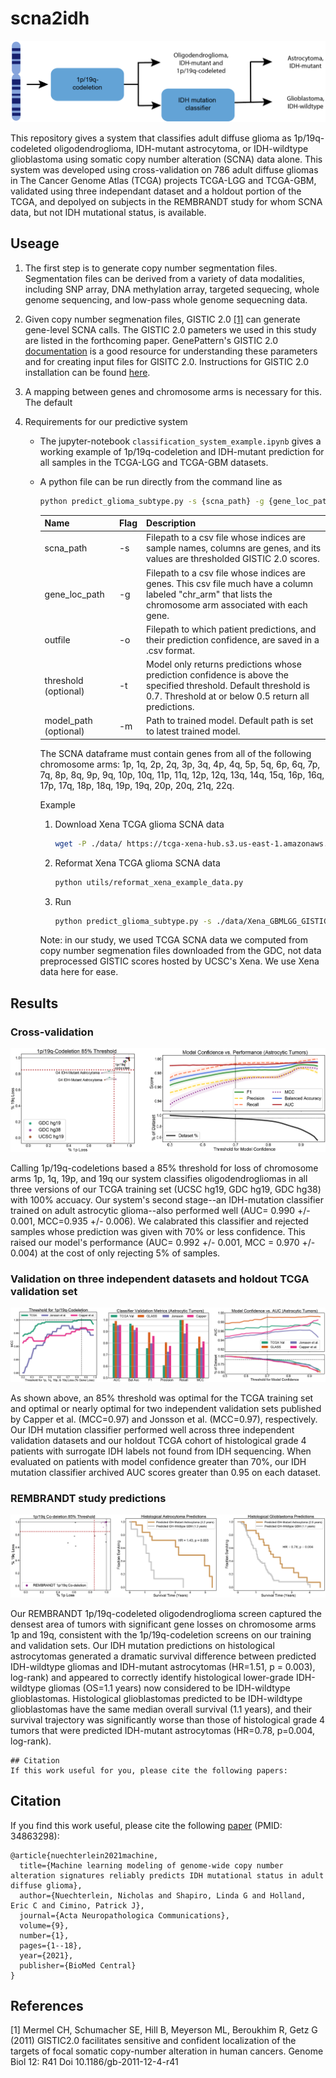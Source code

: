 # scna2idh

![Predictive System](./figures/predictive_system.png)

This repository gives a system that classifies adult diffuse glioma as 1p/19q-codeleted oligodendroglioma, IDH-mutant astrocytoma, or IDH-wildtype glioblastoma using somatic copy number alteration (SCNA) data alone. This system was developed using cross-validation on 786 adult diffuse gliomas in The Cancer Genome Atlas (TCGA)  projects TCGA-LGG and TCGA-GBM, validated using three independant dataset and a holdout portion of the TCGA, and depolyed on subjects in the REMBRANDT study for whom SCNA data, but not IDH mutational status, is available. 

## Useage 

1. The first step is to generate copy number segmentation files. Segmentation files can be derived from a variety of data modalities, including SNP array, DNA methylation array, targeted sequecing, whole genome sequencing, and low-pass whole genome sequecning data. 

2. Given copy number segmenation files, GISTIC 2.0 [[1]](#1) can generate gene-level SCNA calls. The GISTIC 2.0 pameters we used in this study are listed in the forthcoming paper. GenePattern's GISTIC 2.0 [documentation](https://www.genepattern.org/modules/docs/GISTIC_2.0) is a good resource for understanding these parameters and for creating input files for GISITC 2.0. Instructions for GISTIC 2.0 installation can be found [here](http://portals.broadinstitute.org/cgi-bin/cancer/publications/pub_paper.cgi?mode=view&paper_id=216&p=t).

3. A mapping between genes and chromosome arms is necessary for this. The default 

4. Requirements for our predictive system

   - The jupyter-notebook `classification_system_example.ipynb` gives a working example of 1p/19q-codeletion and IDH-mutant prediction for all samples in the TCGA-LGG and TCGA-GBM datasets. 

   - A python file can be run directly from the command line as

     ```bash
     python predict_glioma_subtype.py -s {scna_path} -g {gene_loc_path} -o {outfile}
     ```

     | Name                  | Flag | Description                                                  |
     | --------------------- | ---- | ------------------------------------------------------------ |
     | scna_path             | -s   | Filepath to a csv file whose indices are sample names, columns are genes, and its values are thresholded GISTIC 2.0 scores. |
     | gene_loc_path         | -g   | Filepath to a csv file whose indices are genes. This csv file much have a column labeled "chr_arm" that lists the chromosome arm associated with each gene. |
     | outfile               | -o   | Filepath to which patient predictions, and their prediction confidence, are saved in a .csv format. |
     | threshold (optional)  | -t   | Model only returns predictions whose prediction confidence is above the specified threshold. Default threshold is 0.7. Threshold at or below 0.5 return all predictions. |
     | model_path (optional) | -m   | Path to trained model. Default path is set to latest trained model. |

     The SCNA dataframe must contain genes from all of the following chromosome arms: 1p, 1q, 2p, 2q, 3p, 3q, 4p, 4q, 5p, 5q, 6p, 6q, 7p, 7q, 8p, 8q, 9p, 9q, 10p, 10q, 11p, 11q, 12p, 12q, 13q, 14q, 15q, 16p, 16q, 17p, 17q, 18p, 18q, 19p, 19q, 20p, 20q, 21q, 22q.

     Example

      1. Download Xena TCGA glioma SCNA data

         ```bash
         wget -P ./data/ https://tcga-xena-hub.s3.us-east-1.amazonaws.com/download/TCGA.GBMLGG.sampleMap%2FGistic2_CopyNumber_Gistic2_all_thresholded.by_genes.gz
         ```

     2. Reformat Xena TCGA glioma SCNA data

        ```bash
        python utils/reformat_xena_example_data.py 
        ```

     3. Run

        ```bash
        python predict_glioma_subtype.py -s ./data/Xena_GBMLGG_GISTIC_Scores.csv -g ./data/gistic_cytoband_chr_arm_23109x4.csv -o ./data/tcga_preds.csv 
        ```

     Note: in our study, we used TCGA SCNA data we computed from copy number segmenation files downloaded from the GDC, not data preprocessed GISTIC scores hosted by UCSC's Xena. We use Xena data here for ease. 

## Results

### Cross-validation

![cv_results](./figures/cv_results.png)

Calling 1p/19q-codeletions based a 85% threshold for loss of chromosome arms 1p, 1q, 19p, and 19q our system classifies oligodendrogliomas in all three versions of our TCGA training set (UCSC hg19, GDC hg19, GDC hg38) with 100% accuacy. Our system's second stage--an IDH-mutation classifier trained on adult astrocytic glioma--also performed well  (AUC= 0.990 +/- 0.001, MCC=0.935 +/- 0.006). We calabrated this classifier and rejected samples whose prediction was given with 70% or less confidence. This raised our model's performance (AUC= 0.992 +/- 0.001, MCC = 0.970 +/- 0.004) at the cost of only rejecting 5% of samples.

### Validation on three independent datasets and holdout TCGA validation set

![val_results](./figures/val_results.png)

As shown above, an 85% threshold was optimal for the TCGA training set and optimal or nearly optimal for two independent validation sets published by Capper et al. (MCC=0.97) and Jonsson et al. (MCC=0.97), respectively. Our IDH mutation classifier performed well across three independent validation datasets and our holdout TCGA cohort of histological grade 4 patients with surrogate IDH labels not found from IDH sequencing. When evaluated on patients with model confidence greater than 70%, our IDH mutation classifier archived AUC scores greater than 0.95 on each dataset.

### REMBRANDT study predictions

![rembrandt_results](./figures/rembrandt_results.png)

Our REMBRANDT 1p/19q-codeleted oligodendroglioma screen captured the densest area of tumors with significant gene losses on chromosome arms 1p and 19q, consistent with the 1p/19q-codeletion screens on our training and validation sets. Our IDH mutation predictions on histological astrocytomas generated a dramatic survival difference between predicted IDH-wildtype gliomas and IDH-mutant astrocytomas (HR=1.51, p = 0.003), log-rank) and appeared to correctly identify histological lower-grade IDH-wildtype gliomas (OS=1.1 years) now considered to be IDH-wildtype glioblastomas. Histological glioblastomas predicted to be IDH-wildtype glioblastomas have the same median overall survival (1.1 years), and their survival trajectory was significantly worse than those of histological grade 4 tumors that were predicted IDH-mutant astrocytomas (HR=0.78, p=0.004, log-rank).

```
## Citation
If this work useful for you, please cite the following papers:
```

## Citation

If you find this work useful, please cite the following [paper](https://actaneurocomms.biomedcentral.com/articles/10.1186/s40478-021-01295-3) (PMID: 34863298):

```
@article{nuechterlein2021machine,
  title={Machine learning modeling of genome-wide copy number alteration signatures reliably predicts IDH mutational status in adult diffuse glioma},
  author={Nuechterlein, Nicholas and Shapiro, Linda G and Holland, Eric C and Cimino, Patrick J},
  journal={Acta Neuropathologica Communications},
  volume={9},
  number={1},
  pages={1--18},
  year={2021},
  publisher={BioMed Central}
}
```



## References

<a id="1">[1]</a> Mermel CH, Schumacher SE, Hill B, Meyerson ML, Beroukhim R, Getz G (2011) GISTIC2.0 facilitates sensitive and confident localization of the targets of focal somatic copy-number alteration in human cancers. Genome Biol 12: R41 Doi 10.1186/gb-2011-12-4-r41

